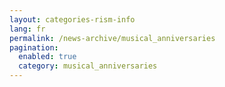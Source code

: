 ```yaml
---
layout: categories-rism-info
lang: fr
permalink: /news-archive/musical_anniversaries
pagination: 
  enabled: true
  category: musical_anniversaries
---
```

